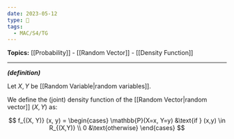 ```yaml
---
date: 2023-05-12
type: 🧠
tags:
  - MAC/S4/TG
---
```


**Topics:** [[Probability]] - [[Random Vector]] - [[Density Function]]

---

_**(definition)**_

Let $X, Y$ be [[Random Variable|random variables]].

We define the (joint) density function of the [[Random Vector|random vector]] $(X, Y)$ as:

$$
f_{(X, Y)} (x, y) =
\begin{cases}
\mathbb{P}(X=x, Y=y) &\text{if } (x,y) \in R_{(X,Y)} \\
0 &\text{otherwise}
\end{cases}
$$
